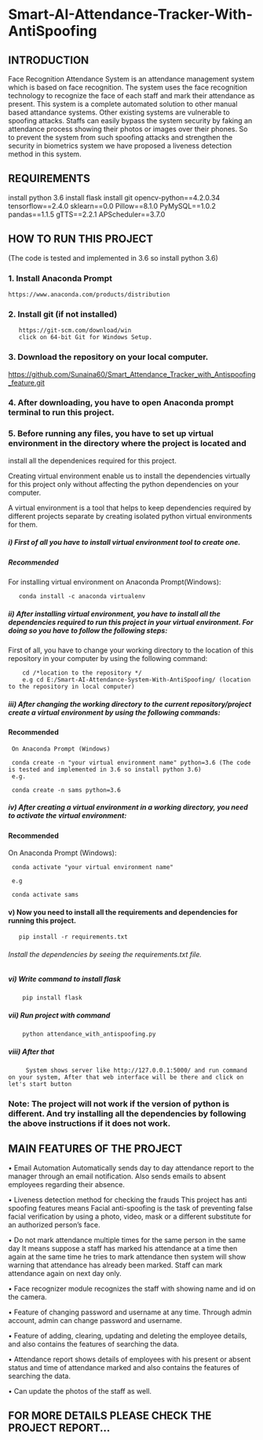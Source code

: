 # Smart-AI-Attendance-Tracker-With-AntiSpoofing

## INTRODUCTION
Face Recognition Attendance System is an attendance management system which is based on face recognition. The system uses the face recognition technology to recognize the face of each staff and mark their attendance as present. This system is a complete automated solution to other manual based attandance systems. Other existing systems are vulnerable to spoofing attacks. Staffs can easily bypass the system security by faking an attendance process showing their photos or images over their phones. So to prevent the system from such spoofing attacks and strengthen the security in biometrics system we have proposed a  liveness detection method in this system.

## REQUIREMENTS
install python 3.6
install flask
install git
opencv-python==4.2.0.34
tensorflow==2.4.0
sklearn==0.0
Pillow==8.1.0
PyMySQL==1.0.2
pandas==1.1.5
gTTS==2.2.1
APScheduler==3.7.0

## HOW TO RUN THIS PROJECT
(The code is tested and implemented in 3.6 so install python 3.6)

### 1. Install Anaconda Prompt
    https://www.anaconda.com/products/distribution

### 2. Install git (if not installed)
       https://git-scm.com/download/win
       click on 64-bit Git for Windows Setup.

### 3.  Download the repository on your local computer.

https://github.com/Sunaina60/Smart_Attendance_Tracker_with_Antispoofing_feature.git

### 4. After downloading, you have to open Anaconda prompt terminal to run this project.


### 5. Before running any files, you have to set up  virtual environment in the directory where the project is located and 
install all the dependenices required for this project.

Creating virtual environment enable us to install the dependencies virtually for this project only without affecting the python dependencies on  your computer.

A virtual environment is a tool that helps to keep dependencies required by different projects separate by creating isolated python virtual environments for them.


##### i) First of all you have to install virtual environment tool to create one.
       
##### Recommended
For installing virtual environment on Anaconda Prompt(Windows):


       conda install -c anaconda virtualenv
     
     
##### ii) After installing virtual environment, you have to install all the dependencies required to run this project in your virtual environment. For doing so you have to follow the following steps:
  
  
  First of all, you have to change your working directory to the location of this repository in your computer by using the following command:
  
  
        cd /*location to the repository */
        e.g cd E:/Smart-AI-Attendance-System-With-AntiSpoofing/ (location to the repository in local computer)
  
  
 ##### iii) After changing the working directory to the current repository/project create a virtual environment by using the following commands:
  
 #### Recommended
     On Anaconda Prompt (Windows)
     
     conda create -n "your virtual environment name" python=3.6 (The code is tested and implemented in 3.6 so install python 3.6)
     e.g.
     
     conda create -n sams python=3.6
     
     
##### iv) After creating a virtual environment in a working directory, you need to activate the virtual environment:

 
 #### Recommended
   On Anaconda Prompt (Windows):
  
     conda activate "your virtual environment name"
   
     e.g 
   
     conda activate sams

#### v) Now you need to install all the requirements and dependencies for running this project.
       
       pip install -r requirements.txt

###### Install the dependencies by seeing the requirements.txt file.

##### vi) Write command to install flask
        pip install flask
  
##### vii) Run project with command
        python attendance_with_antispoofing.py

##### viii) After that
         System shows server like http://127.0.0.1:5000/ and run command on your system, After that web interface will be there and click on let's start button 
  
### Note: The project will not work if the version of python is different. And try installing all the dependencies by following the above instructions if it does not work.
 
## MAIN FEATURES OF THE PROJECT
•	Email Automation
 	Automatically sends day to day attendance report to the manager through an email notification. 
 	Also sends emails to absent employees regarding their absence.

•	Liveness detection method for checking the frauds
 	This project has anti spoofing features means Facial anti-spoofing is the task of preventing false facial verification by using a photo, video, mask or a different substitute for an authorized person’s face.
 
•	Do not mark attendance multiple times for the same person in the same day
 	It means suppose a staff has marked his attendance at a time then again at the same time he tries to mark attendance then system will show warning that attendance has already been marked. Staff can mark attendance again on next day only.

•	Face recognizer module recognizes the staff with showing name and id on the camera.

•	Feature of changing password and username at any time.
 	Through admin account, admin can change password and username.

•	Feature of adding, clearing, updating and deleting the employee details, and also contains the features of searching the data.

•	Attendance report shows details of employees with his present or absent status and time of attendance marked and also contains the features of searching the data.

•	Can update the photos of the staff as well.

## FOR MORE DETAILS PLEASE CHECK THE PROJECT REPORT...
